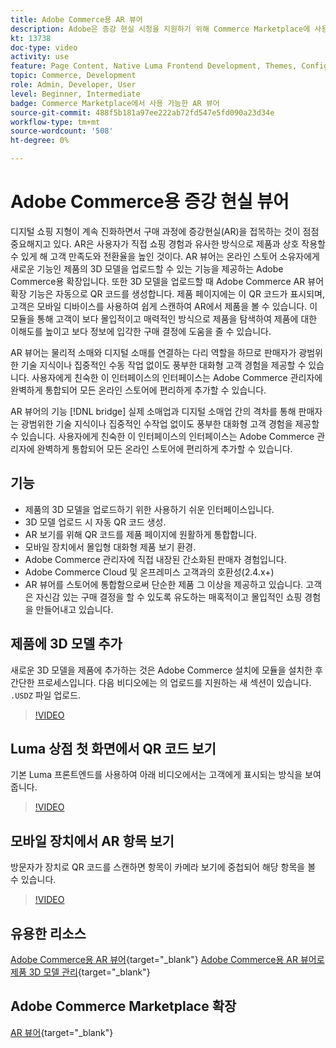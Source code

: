 ```yaml
---
title: Adobe Commerce용 AR 뷰어
description: Adobe은 증강 현실 시청을 지원하기 위해 Commerce Marketplace에 사용할 수 있는 모듈을 출시했습니다.
kt: 13738
doc-type: video
activity: use
feature: Page Content, Native Luma Frontend Development, Themes, Configuration
topic: Commerce, Development
role: Admin, Developer, User
level: Beginner, Intermediate
badge: Commerce Marketplace에서 사용 가능한 AR 뷰어
source-git-commit: 488f5b181a97ee222ab72fd547e5fd090a23d34e
workflow-type: tm+mt
source-wordcount: '508'
ht-degree: 0%

---
```



# Adobe Commerce용 증강 현실 뷰어

디지털 쇼핑 지형이 계속 진화하면서 구매 과정에 증강현실(AR)을 접목하는 것이 점점 중요해지고 있다. AR은 사용자가 직접 쇼핑 경험과 유사한 방식으로 제품과 상호 작용할 수 있게 해 고객 만족도와 전환율을 높인 것이다.
AR 뷰어는 온라인 스토어 소유자에게 새로운 기능인 제품의 3D 모델을 업로드할 수 있는 기능을 제공하는 Adobe Commerce용 확장입니다. 또한 3D 모델을 업로드할 때 Adobe Commerce AR 뷰어 확장 기능은 자동으로 QR 코드를 생성합니다. 제품 페이지에는 이 QR 코드가 표시되며, 고객은 모바일 디바이스를 사용하여 쉽게 스캔하여 AR에서 제품을 볼 수 있습니다. 이 모듈을 통해 고객이 보다 몰입적이고 매력적인 방식으로 제품을 탐색하여 제품에 대한 이해도를 높이고 보다 정보에 입각한 구매 결정에 도움을 줄 수 있습니다.

AR 뷰어는 물리적 소매와 디지털 소매를 연결하는 다리 역할을 하므로 판매자가 광범위한 기술 지식이나 집중적인 수동 작업 없이도 풍부한 대화형 고객 경험을 제공할 수 있습니다. 사용자에게 친숙한 이 인터페이스의 인터페이스는 Adobe Commerce 관리자에 완벽하게 통합되어 모든 온라인 스토어에 편리하게 추가할 수 있습니다.

AR 뷰어의 기능 [!DNL bridge] 실제 소매업과 디지털 소매업 간의 격차를 통해 판매자는 광범위한 기술 지식이나 집중적인 수작업 없이도 풍부한 대화형 고객 경험을 제공할 수 있습니다. 사용자에게 친숙한 이 인터페이스의 인터페이스는 Adobe Commerce 관리자에 완벽하게 통합되어 모든 온라인 스토어에 편리하게 추가할 수 있습니다.

## 기능

- 제품의 3D 모델을 업로드하기 위한 사용하기 쉬운 인터페이스입니다.
- 3D 모델 업로드 시 자동 QR 코드 생성.
- AR 보기를 위해 QR 코드를 제품 페이지에 원활하게 통합합니다.
- 모바일 장치에서 몰입형 대화형 제품 보기 환경.
- Adobe Commerce 관리자에 직접 내장된 간소화된 판매자 경험입니다.
- Adobe Commerce Cloud 및 온프레미스 고객과의 호환성(2.4.x+)
- AR 뷰어를 스토어에 통합함으로써 단순한 제품 그 이상을 제공하고 있습니다. 고객은 자신감 있는 구매 결정을 할 수 있도록 유도하는 매혹적이고 몰입적인 쇼핑 경험을 만들어내고 있습니다.

## 제품에 3D 모델 추가

새로운 3D 모델을 제품에 추가하는 것은 Adobe Commerce 설치에 모듈을 설치한 후 간단한 프로세스입니다.
다음 비디오에는 의 업로드를 지원하는 새 섹션이 있습니다. `.USDZ` 파일 업로드.

>[!VIDEO](https://video.tv.adobe.com/v/3422370?learn=on)

## Luma 상점 첫 화면에서 QR 코드 보기

기본 Luma 프론트엔드를 사용하여 아래 비디오에서는 고객에게 표시되는 방식을 보여 줍니다.

>[!VIDEO](https://video.tv.adobe.com/v/3422371?learn=on)

## 모바일 장치에서 AR 항목 보기

방문자가 장치로 QR 코드를 스캔하면 항목이 카메라 보기에 중첩되어 해당 항목을 볼 수 있습니다.

>[!VIDEO](https://video.tv.adobe.com/v/3422372?learn=on)

## 유용한 리소스

[Adobe Commerce용 AR 뷰어](https://experienceleague.adobe.com/docs/commerce-admin/catalog/products/digital-assets/product-3d-model/ar-viewer-overview.html){target="_blank"}
[Adobe Commerce용 AR 뷰어로 제품 3D 모델 관리](https://experienceleague.adobe.com/docs/commerce-admin/catalog/products/digital-assets/product-3d-model/ar-viewer-setup.html){target="_blank"}

## Adobe Commerce Marketplace 확장

[AR 뷰어](https://commercemarketplace.adobe.com/magento-module-arviewer.html){target="_blank"}

